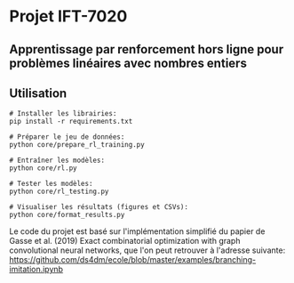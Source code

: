 # Projet IFT-7020
## Apprentissage par renforcement hors ligne pour problèmes linéaires avec nombres entiers

## Utilisation

```shell
# Installer les librairies:
pip install -r requirements.txt

# Préparer le jeu de données: 
python core/prepare_rl_training.py 

# Entraîner les modèles: 
python core/rl.py

# Tester les modèles: 
python core/rl_testing.py

# Visualiser les résultats (figures et CSVs): 
python core/format_results.py 
```

Le code du projet est basé sur l'implémentation simplifié du papier de Gasse et al. (2019)
Exact combinatorial optimization with graph convolutional neural networks, que l'on peut retrouver à l'adresse suivante: https://github.com/ds4dm/ecole/blob/master/examples/branching-imitation.ipynb

